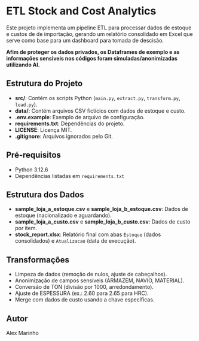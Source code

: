 # ETL Stock and Cost Analytics

Este projeto implementa um pipeline ETL para processar dados de estoque e custos de de importação, gerando um relatório consolidado em Excel que serve como base para um dashboard para tomada de descisão.

**Afim de proteger os dados privados, os Dataframes de exemplo e as informações sensiveis nos códigos foram simuladas/anonimizadas utilizando AI.**

## Estrutura do Projeto
- **src/**: Contém os scripts Python (`main.py`, `extract.py`, `transform.py`, `load.py`).
- **data/**: Contém arquivos CSV fictícios com dados de estoque e custo.
- **.env.example**: Exemplo de arquivo de configuração.
- **requirements.txt**: Dependências do projeto.
- **LICENSE**: Licença MIT.
- **.gitignore**: Arquivos ignorados pelo Git.

## Pré-requisitos
- Python 3.12.6
- Dependências listadas em `requirements.txt`

## Estrutura dos Dados
- **sample_loja_a_estoque.csv** e **sample_loja_b_estoque.csv**: Dados de estoque (nacionalizado e aguardando).
- **sample_loja_a_custo.csv** e **sample_loja_b_custo.csv**: Dados de custo por item.
- **stock_report.xlsx**: Relatório final com abas `Estoque` (dados consolidados) e `Atualizacao` (data de execução).

## Transformações
- Limpeza de dados (remoção de nulos, ajuste de cabeçalhos).
- Anonimização de campos sensíveis (ARMAZEM, NAVIO, MATERIAL).
- Conversão de TON (divisão por 1000, arredondamento).
- Ajuste de ESPESSURA (ex.: 2.60 para 2.65 para HRC).
- Merge com dados de custo usando a chave específicas.

## Autor
Alex Marinho